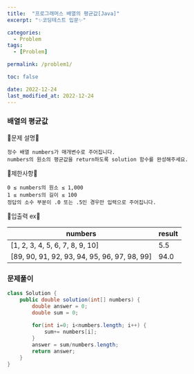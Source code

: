 ```yaml
---
title:  "프로그래머스 배열의 평균값[Java]"
excerpt: "✨코딩테스트 입문✨"

categories:
  - Problem
tags:
  - [Problem]

permalink: /problem1/

toc: false

date: 2022-12-24
last_modified_at: 2022-12-24
---
```

### 배열의 평균값

💫문제 설명💫

```
정수 배열 numbers가 매개변수로 주어집니다.
numbers의 원소의 평균값을 return하도록 solution 함수를 완성해주세요.
```
💫제한사항💫

```
0 ≤ numbers의 원소 ≤ 1,000
1 ≤ numbers의 길이 ≤ 100
정답의 소수 부분이 .0 또는 .5인 경우만 입력으로 주어집니다.
```

💫입출력 ex💫

|numbers|result|
|------|---|
|[1, 2, 3, 4, 5, 6, 7, 8, 9, 10]|5.5|
|[89, 90, 91, 92, 93, 94, 95, 96, 97, 98, 99]|94.0|


### 문제풀이

```java
class Solution {
    public double solution(int[] numbers) {
        double answer = 0;
        double sum = 0;
        
        for(int i=0; i<numbers.length; i++) {
            sum+= numbers[i];
        }
        answer = sum/numbers.length;
        return answer;
    }
}
```
